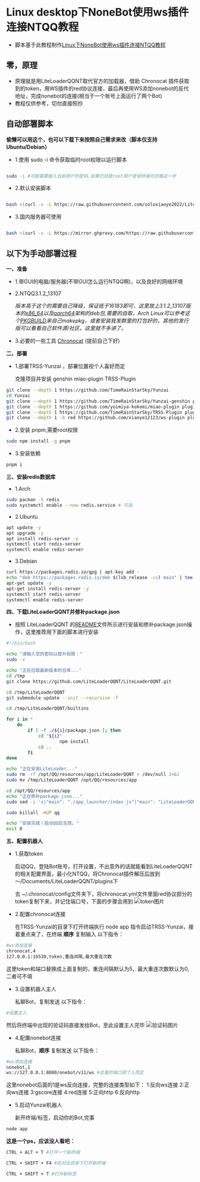 # Linux desktop下NoneBot使用ws插件连接NTQQ教程
* 脚本基于此教程制作[Linux下NoneBot使用ws插件连接NTQQ教程](https://docs.qq.com/doc/DQW5OSWdIbWl3TEpx)
  
## 零，原理
* 原理就是用LiteLoaderQQNT取代官方的加载器，借助 Chronocat 插件获取到的token，用WS插件的red协议连接，最后再使用WS添加nonebot的反代地址，完成nonebot的连接(相当于一个账号上面运行了两个Bot)
* 教程仅供参考，切勿直接照抄


## 自动部署脚本

**偷懒可以用这个，也可以下载下来按照自己需求来改（脚本仅支持Ubuntu/Debian）**

* 1.使用 sudo -i 命令获取临时root权限以运行脚本
  
```bash

sudo -i #可能需要输入当前用户的密码,如果已经是root用户登录终端可忽略这一步

```

* 2.默认安装脚本
  
```bash

bash <(curl -s -L https://raw.githubusercontent.com/soloxiaoye2022/LiteLoaderQQNT-for-Linux_desktop-depoly/main/install_liteloader_qqnt_linux.sh)

```

* 3.国内服务器可使用

```bash

bash <(curl -s -L https://mirror.ghproxy.com/https://raw.githubusercontent.com/soloxiaoye2022/LiteLoaderQQNT-for-Linux_desktop-depoly/main/install_liteloader_qqnt_linux.sh)

```



## 以下为手动部署过程

**一、准备**
* 1.带GUI的电脑/服务器(不带GUI怎么运行NTQQ啊)，以及良好的网络环境
* 2.NTQQ3.1.2_13107
  
   *版本高于这个的需要自己降级，保证低于16183即可，这里放上3.1.2_13107版本的[x86_64](https://dldir1.qq.com/qqfile/qq/QQNT/ad5b5393/linuxqq_3.1.2-13107_amd64.deb)以及[aarch64](https://dldir1.qq.com/qqfile/qq/QQNT/ad5b5393/linuxqq_3.1.2-13107_arm64.deb)架构的deb包,需要的自取，Arch Linux可以参考这个[PKGBUILD](https://aur.archlinux.org/cgit/aur.git/tree/PKGBUILD?h=linuxqq&id=f7644776ee62fa20e5eb30d0b1ba832513c77793)来自己makepkg，或者安装我发群里的打包好的，其他的发行版可以看看自己软件源/社区，这里就不多讲了。*
* 3.必要的一些工具
[Chronocat](https://mirror.ghproxy.com/https://raw.githubusercontent.com/soloxiaoye2022/LiteLoaderQQNT-for-Linux_desktok-depoly/main/LiteLoaderQQNT-Plugin-Chronocat.tar.gz) (提前自己下好)


**二、部署**
* 1.部署TRSS-Yunzai ，部署位置视个人喜好而定
  
  克隆项目并安装 genshin miao-plugin TRSS-Plugin
```bash
git clone --depth 1 https://github.com/TimeRainStarSky/Yunzai
cd Yunzai
git clone --depth 1 https://github.com/TimeRainStarSky/Yunzai-genshin plugins/genshin
git clone --depth 1 https://github.com/yoimiya-kokomi/miao-plugin plugins/miao-plugin
git clone --depth 1 https://github.com/TimeRainStarSky/TRSS-Plugin plugins/TRSS-Plugin 
git clone --depth 1 -b red https://github.com/xiaoye12123/ws-plugin plugins/ws-plugin
```
* 2.安装 pnpm,需要root权限
```bash
sudo npm install -g pnpm
```

* 3.安装依赖
```bash
pnpm i
```

**三、安装redis数据库**
* 1.Arch
```bash
sudo pacman -S redis
sudo systemctl enable --now redis.service # 可选
```
* 2.Ubuntu
```bash
apt update -y
apt upgrade -y
apt install redis-server -y
systemctl start redis-server
systemctl enable redis-server
```
* 3.Debian
```bash
curl https://packages.redis.io/gpg | apt-key add -
echo "deb https://packages.redis.io/deb $(lsb_release -cs) main" | tee /etc/apt/sources.list.d/redis.list
apt-get update -y 
apt-get install redis-server -y
systemctl start redis-server
systemctl enable redis-server
```

**四、下载LiteLoaderQQNT并修补package.json**

* 按照 LiteLoaderQQNT 的[README](https://github.com/LiteLoaderQQNT/LiteLoaderQQNT/blob/main/README.md)文件所示进行安装和修补package.json操作，这里推荐用下面的脚本进行安装
```bash
#!/bin/bash

echo "请输入您的密码以提升权限："
sudo -v

echo "正在拉取最新版本的仓库..."
cd /tmp
git clone https://github.com/LiteLoaderQQNT/LiteLoaderQQNT.git

cd /tmp/LiteLoaderQQNT
git submodule update --init --recursive -f

cd /tmp/LiteLoaderQQNT/builtins

for i in *
	do
		if [ -f ./${i}/package.json ]; then
			cd "${i}"
                	npm install
			cd ..
		fi
done

echo "正在安装LiteLoader..."
sudo rm -rf /opt/QQ/resources/app/LiteLoaderQQNT > /dev/null 2>&1
sudo mv /tmp/LiteLoaderQQNT /opt/QQ/resources/app

cd /opt/QQ/resources/app
echo "正在修补package.json..."
sudo sed -i 's|"main": "./app_launcher/index.js"|"main": "LiteLoaderQQNT"|' package.json

sudo killall -HUP qq

echo "安装完成！启动QQ后生效。"
exit 0
```

**五、配置机器人**
* 1.获取token
  
  启动QQ，登陆Bot账号，打开设置，不出意外的话就能看到LiteLoaderQQNT的相关配置界面，最小化NTQQ，将Chronocat插件解压后放到
  ～/Documents/LiteLoaderQQNT/plugins下

  去 ~/.chronocat/config文件夹下，将chronocat.yml文件里面red协议部分的token复制下来，并记住端口号，下面的步骤会用到
  ![token图片](https://raw.githubusercontent.com/soloxiaoye2022/LiteLoaderQQNT-for-Linux_desktok-depoly/main/token.png)

* 2.配置chronocat连接
  
  在TRSS-Yunzai的目录下打开终端执行 node app 指令启动TRSS-Yunzai，接着重点来了，在终端 **顺序** 复制输入 以下指令：
```bash
#ws添加连接 
chronocat,4
127.0.0.1:16530,token,重连间隔,最大重连次数
```
  
  这里token和端口替换成上面复制的，重连间隔默认为5，最大重连次数默认为0,二者可不填

* 3.设置机器人主人
  
  私聊Bot，复制发送 以下指令：
```bash
#设置主人
```
  
  然后将终端中出现的验证码直接发给Bot，至此设置主人完毕
  ![验证码图片](https://raw.githubusercontent.com/soloxiaoye2022/LiteLoaderQQNT-for-Linux_desktok-depoly/main/code.png)

* 4.配置nonebot连接
  
  私聊Bot，**顺序** 复制发送 以下指令：
```bash
#ws添加连接
nonebot,1
ws://127.0.0.1:8080/onebot/v11/ws #这里的端口视个人而定
```
  
  这里nonebot后面的1是ws反向连接，完整的连接类型如下：
  1:反向ws连接  2:正向ws连接  3:gscore连接  4:red连接  5:正向http  6:反向http

* 5.启动Yunzai机器人

  新开终端/标签，启动你的Bot,完事
```bash
node app
```


**这是一个ps，应该没人看吧：**
```bash
CTRL + ALT + T #打开一个新终端
```
```bash
CTRL + SHIFT + F4 #在对应目录下打开新终端
```
```bash
CTRL + SHIFT + T #打开新标签
```

